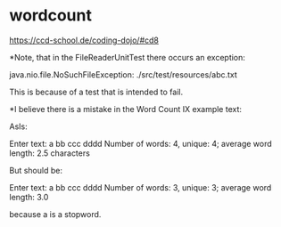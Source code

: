 # wordcount
https://ccd-school.de/coding-dojo/#cd8

*Note, that in the FileReaderUnitTest there occurs an exception:

java.nio.file.NoSuchFileException: ./src/test/resources/abc.txt

This is because of a test that is intended to fail.

*I believe there is a mistake in the Word Count IX example text:

AsIs:

Enter text: a bb ccc dddd
Number of words: 4, unique: 4; average word length: 2.5 characters

But should be:

Enter text: a bb ccc dddd
Number of words: 3, unique: 3; average word length: 3.0

because a is a stopword.
